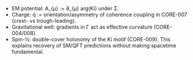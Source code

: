 - EM potential: A_{μ} := ∂_{μ} arg(Ki) under Σ.
- Charge: q := orientation/asymmetry of coherence coupling in CORE-007 (crest- vs trough-leading).
- Gravitational well: gradients in Γ act as effective curvature (CORE-004/008).
- Spin-½: double-cover holonomy of the Ki motif (CORE-009).
This explains recovery of SM/QFT predictions without making spacetime fundamental.